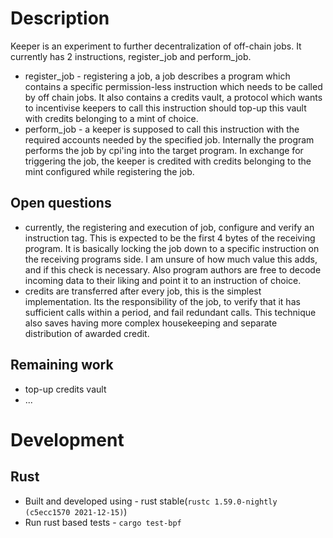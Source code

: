 # Description

Keeper is an experiment to further decentralization of off-chain jobs. It currently has 2 instructions, register_job 
and perform_job. 
- register_job - registering a job, a job describes a program which contains a specific permission-less instruction which needs
to be called by off chain jobs. It also contains a credits vault, a protocol which wants to incentivise keepers to call this 
instruction should top-up this vault with credits belonging to a mint of choice.
- perform_job - a keeper is supposed to call this instruction with the required accounts needed by the specified job. Internally the program performs the job by cpi'ing into the target program. In exchange for triggering the job, the keeper is credited with credits belonging to the mint configured while registering the job.

## Open questions
- currently, the registering and execution of job, configure and verify an instruction tag. This is expected to be the first 4 bytes of the receiving program. It is basically locking the job down to a specific instruction on the receiving programs side. I am unsure of how much value this adds, and if this check is necessary. Also program authors are free to decode incoming data to their liking and point it to an instruction of choice.
- credits are transferred after every job, this is the simplest implementation. Its the responsibility of the job, to verify that it has sufficient calls within a period, and fail redundant calls. This technique also saves having more complex housekeeping and separate distribution of awarded credit.

## Remaining work
- top-up credits vault
- ...

# Development

## Rust
* Built and developed using - rust stable(`rustc 1.59.0-nightly (c5ecc1570 2021-12-15)`)
* Run rust based tests - `cargo test-bpf`